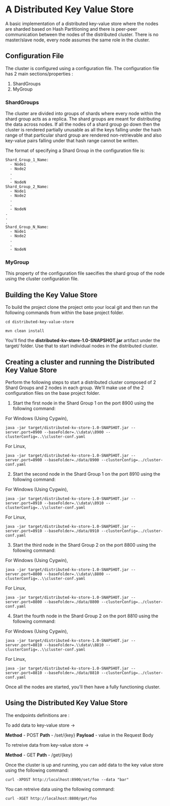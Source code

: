 # A Distributed Key Value Store
A basic implementation of a distributed key-value store where the nodes are sharded based on Hash Partitioning and there is peer-peer communication between the nodes of the distributed cluster. There is no master/slave node, every node assumes the same role in the cluster.

## Configuration File
The cluster is configured using a configuration file. The configuration file has 2 main sections/properties :
1. ShardGroups
2. MyGroup

### ShardGroups
The cluster are divided into groups of shards where every node within the shard group acts as a replica. The shard groups are meant for distributing the data across nodes. If all the nodes of a shard group go down then the cluster is rendered partially unusable as all the keys falling under the hash range of that particular shard group are rendered non-retrievable and also key-value pairs falling under that hash range cannot be written. 

The format of specifying a Shard Group in the configuration file is:

```
Shard_Group_1_Name:
  - Node1
  - Node2
  .
  .
  - NodeN
Shard_Group_2_Name:
  - Node1
  - Node2
  .
  .
  - NodeN
.
.
.
Shard_Group_N_Name:
  - Node1
  - Node2
  .
  .
  - NodeN
````

### MyGroup
This property of the configuration file saecifies the shard group of the node using the cluster configuration file.


## Building the Key Value Store
To build the project clone the project onto your local git and then run the following commands from within the base project folder.

```
cd distributed-key-value-store
```
```
mvn clean install
```
You'll find the <b>distributed-kv-store-1.0-SNAPSHOT.jar</b> artifact under the target/ folder. Use that to start individual nodes in the distributed cluster.




## Creating a cluster and running the Distributed Key Value Store

Perform the following steps to start a distributed cluster composed of 2 Shard Groups and 2 nodes in each group. We'll make use of the 2 configuration files on the base project folder.

1. Start the first node in the Shard Group 1 on the port 8900 using the following command:

For Windows (Using Cygwin),

``` 
java -jar target/distributed-kv-store-1.0-SNAPSHOT.jar --server.port=8900 --baseFolder=.\\data\\8900 --clusterConfig=..\\cluster-conf.yaml
```

For Linux,

``` 
java -jar target/distributed-kv-store-1.0-SNAPSHOT.jar --server.port=8900 --baseFolder=./data/8900 --clusterConfig=../cluster-conf.yaml
``` 

2. Start the second node in the Shard Group 1 on the port 8910 using the following command:

For Windows (Using Cygwin),

``` 
java -jar target/distributed-kv-store-1.0-SNAPSHOT.jar --server.port=8910 --baseFolder=.\\data\\8910 --clusterConfig=..\\cluster-conf.yaml
``` 

For Linux,

``` 
java -jar target/distributed-kv-store-1.0-SNAPSHOT.jar --server.port=8910 --baseFolder=./data/8910 --clusterConfig=../cluster-conf.yaml
``` 


3. Start the third node in the Shard Group 2 on the port 8800 using the following command:

For Windows (Using Cygwin),

``` 
java -jar target/distributed-kv-store-1.0-SNAPSHOT.jar --server.port=8800 --baseFolder=.\\data\\8800 --clusterConfig=..\\cluster-conf.yaml
``` 

For Linux,

``` 
java -jar target/distributed-kv-store-1.0-SNAPSHOT.jar --server.port=8800 --baseFolder=./data/8800 --clusterConfig=../cluster-conf.yaml
``` 



4. Start the fourth node in the Shard Group 2 on the port 8810 using the following command:

For Windows (Using Cygwin),

``` 
java -jar target/distributed-kv-store-1.0-SNAPSHOT.jar --server.port=8810 --baseFolder=.\\data\\8810 --clusterConfig=..\\cluster-conf.yaml
``` 

For Linux,

``` 
java -jar target/distributed-kv-store-1.0-SNAPSHOT.jar --server.port=8810 --baseFolder=./data/8810 --clusterConfig=../cluster-conf.yaml
``` 


Once all the nodes are started, you'll then have a fully functioning cluster.


## Using the Distributed Key Value Store

The endpoints definitions are :

To add data to key-value store ->  

<b>Method</b> - POST 
  <b>Path</b> - /set/{key} 
  <b>Payload</b> - value in the Request Body

To retreive data from key-value store ->  

<b>Method</b> - GET 
<b>Path</b> - /get/{key} 


Once the cluster is up and running, you can add data to the key value store using the following command:

```
curl -XPOST http://localhost:8900/set/foo --data "bar"
``` 

You can retreive data using the following command:

``` 
curl -XGET http://localhost:8800/get/foo
``` 




